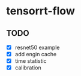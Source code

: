 # tensorrt-flow

## TODO
- [x] resnet50 example
- [x] add engin cache
- [x] time statistic
- [x] calibration